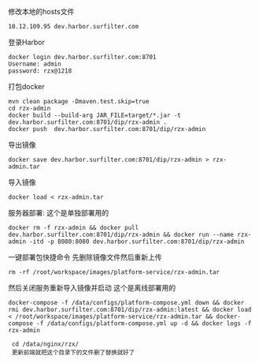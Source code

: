 修改本地的hosts文件
```shell
10.12.109.95 dev.harbor.surfilter.com
```

登录Harbor
```text
docker login dev.harbor.surfilter.com:8701
Username: admin
password: rzx@1218
```

打包docker
```
mvn clean package -Dmaven.test.skip=true
cd rzx-admin
docker build --build-arg JAR_FILE=target/*.jar -t dev.harbor.surfilter.com:8701/dip/rzx-admin .
docker push  dev.harbor.surfilter.com:8701/dip/rzx-admin
```

导出镜像
```
docker save dev.harbor.surfilter.com:8701/dip/rzx-admin > rzx-admin.tar
```

导入镜像
```
docker load < rzx-admin.tar
```

服务器部署: 这个是单独部署用的
```text
docker rm -f rzx-admin && docker pull dev.harbor.surfilter.com:8701/dip/rzx-admin && docker run --name rzx-admin -itd -p 8080:8080 dev.harbor.surfilter.com:8701/dip/rzx-admin
```

一键部署包快捷命令
先删除镜像文件然后重新上传
```text
rm -rf /root/workspace/images/platform-service/rzx-admin.tar
```
然后关闭服务重新导入镜像并启动 这个是离线部署用的
```text
docker-compose -f /data/configs/platform-compose.yml down && docker rmi dev.harbor.surfilter.com:8701/dip/rzx-admin:latest && docker load < /root/workspace/images/platform-service/rzx-admin.tar && docker-compose -f /data/configs/platform-compose.yml up -d && docker logs -f rzx-admin
```

```text
 cd /data/nginx/rzx/
 更新前端就把这个目录下的文件删了替换就好了
```